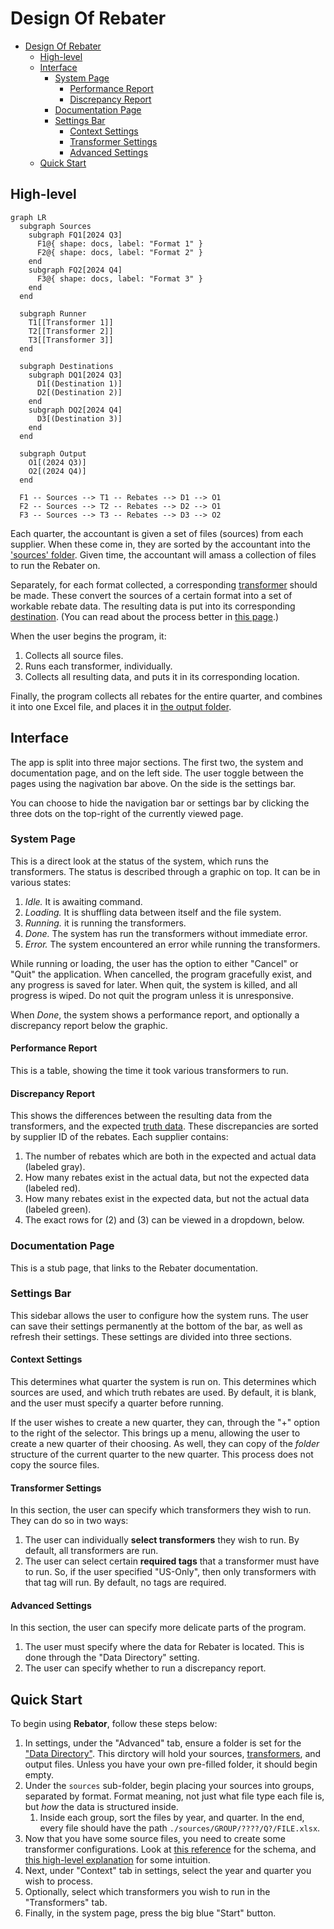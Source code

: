 # Design Of Rebater

- [Design Of Rebater](#design-of-rebater)
  - [High-level](#high-level)
  - [Interface](#interface)
    - [System Page](#system-page)
      - [Performance Report](#performance-report)
      - [Discrepancy Report](#discrepancy-report)
    - [Documentation Page](#documentation-page)
    - [Settings Bar](#settings-bar)
      - [Context Settings](#context-settings)
      - [Transformer Settings](#transformer-settings)
      - [Advanced Settings](#advanced-settings)
  - [Quick Start](#quick-start)

## High-level

```mermaid
graph LR
  subgraph Sources
    subgraph FQ1[2024 Q3]
      F1@{ shape: docs, label: "Format 1" }
      F2@{ shape: docs, label: "Format 2" }
    end
    subgraph FQ2[2024 Q4]
      F3@{ shape: docs, label: "Format 3" }
    end
  end

  subgraph Runner
    T1[[Transformer 1]]
    T2[[Transformer 2]]
    T3[[Transformer 3]]
  end

  subgraph Destinations
    subgraph DQ1[2024 Q3]
      D1[(Destination 1)]
      D2[(Destination 2)]
    end
    subgraph DQ2[2024 Q4]
      D3[(Destination 3)]
    end
  end

  subgraph Output
    O1[(2024 Q3)]
    O2[(2024 Q4)]
  end

  F1 -- Sources --> T1 -- Rebates --> D1 --> O1
  F2 -- Sources --> T2 -- Rebates --> D2 --> O1
  F3 -- Sources --> T3 -- Rebates --> D3 --> O2
```

Each quarter, the accountant is given a set of files (sources) from each supplier. When these come in, they are sorted by the accountant into the ['sources' folder](./structure.md#sources-folder). Given time, the accountant will amass a collection of files to run the Rebater on.

Separately, for each format collected, a corresponding [transformer](./transformer.md) should be made. These convert the sources of a certain format into a set of workable rebate data. The resulting data is put into its corresponding [destination](./structure.md#rebatesdestination-folder). (You can read about the process better in [this page](./transformer.md#process).)

When the user begins the program, it:

1. Collects all source files.
2. Runs each transformer, individually.
3. Collects all resulting data, and puts it in its corresponding location.

Finally, the program collects all rebates for the entire quarter, and combines it into one Excel file, and places it in [the output folder](./structure.md#uploadoutput-folder).

## Interface

The app is split into three major sections. The first two, the system and documentation page, and on the left side. The user toggle between the pages using the nagivation bar above. On the side is the settings bar.

You can choose to hide the navigation bar or settings bar by clicking the three dots on the top-right of the currently viewed page.

### System Page

This is a direct look at the status of the system, which runs the transformers. The status is described through a graphic on top. It can be in various states:

1. *Idle.* It is awaiting command.
2. *Loading.* It is shuffling data between itself and the file system.
3. *Running.* it is running the transformers.
4. *Done.* The system has run the transformers without immediate error.
5. *Error.* The system encountered an error while running the transformers.

While running or loading, the user has the option to either "Cancel" or "Quit" the application. When cancelled, the program gracefully exist, and any progress is saved for later. When quit, the system is killed, and all progress is wiped. Do not quit the program unless it is unresponsive.

When *Done*, the system shows a performance report, and optionally a discrepancy report below the graphic.

#### Performance Report

This is a table, showing the time it took various transformers to run.

#### Discrepancy Report

This shows the differences between the resulting data from the transformers, and the expected [truth data](./structure.md#truth-folder). These discrepancies are sorted by supplier ID of the rebates. Each supplier contains:

1. The number of rebates which are both in the expected and actual data (labeled gray).
2. How many rebates exist in the actual data, but not the expected data (labeled red).
3. How many rebates exist in the expected data, but not the actual data (labeled green).
4. The exact rows for (2) and (3) can be viewed in a dropdown, below.

### Documentation Page

This is a stub page, that links to the Rebater documentation.

### Settings Bar

This sidebar allows the user to configure how the system runs. The user can save their settings permanently at the bottom of the bar, as well as refresh their settings. These settings are divided into three sections.

#### Context Settings

This determines what quarter the system is run on. This determines which sources are used, and which truth rebates are used. By default, it is blank, and the user must specify a quarter before running.

If the user wishes to create a new quarter, they can, through the "+" option to the right of the selector. This brings up a menu, allowing the user to create a new quarter of their choosing. As well, they can copy of the *folder* structure of the current quarter to the new quarter. This process does not copy the source files.

#### Transformer Settings

In this section, the user can specify which transformers they wish to run. They can do so in two ways:

1. The user can individually **select transformers** they wish to run. By default, all transformers are run.
2. The user can select certain **required tags** that a transformer must have to run. So, if the user specified "US-Only", then only transformers with that tag will run. By default, no tags are required.

#### Advanced Settings

In this section, the user can specify more delicate parts of the program.

1. The user must specify where the data for Rebater is located. This is done through the "Data Directory" setting.
2. The user can specify whether to run a discrepancy report.

## Quick Start

To begin using **Rebator**, follow these steps below:

1. In settings, under the "Advanced" tab, ensure a folder is set for the ["Data Directory"](./structure.md). This dirctory will hold your sources, [transformers](./transformer.md), and output files. Unless you have your own pre-filled folder, it should begin empty.
2. Under the `sources` sub-folder, begin placing your sources into groups, separated by format. Format meaning, not just what file type each file is, but *how* the data is structured inside.
   1. Inside each group, sort the files by year, and quarter. In the end, every file should have the path `./sources/GROUP/????/Q?/FILE.xlsx`.
3. Now that you have some source files, you need to create some transformer configurations. Look at [this reference](./configuration.md) for the schema, and [this high-level explanation](./transformer.md) for some intuition.
4. Next, under "Context" tab in settings, select the year and quarter you wish to process.
5. Optionally, select which transformers you wish to run in the "Transformers" tab.
6. Finally, in the system page, press the big blue "Start" button.
